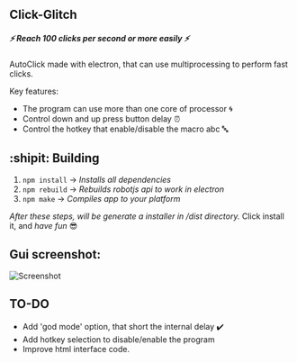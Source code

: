 ## Click-Glitch 
##### :zap: Reach 100 clicks per second or more easily :zap: #####
AutoClick made with electron, that can use multiprocessing to perform fast clicks.

Key features: 
  * The program can use more than one core of processor                  :cyclone:
  * Control down and up press button delay               :alarm_clock:
  * Control the hotkey that enable/disable the macro abc :abc:

## :shipit: **Building**
1. `npm install` -> *Installs all dependencies*
2. `npm rebuild` -> *Rebuilds robotjs api to work in electron*
3. `npm make`    -> *Compiles app to your platform*

*After these steps, will be generate a installer in /dist directory.*
Click install it, and *have fun* :sunglasses:
## Gui screenshot:
![Screenshot](https://i.ibb.co/309JQ51/Sele-o-001.png)

## TO-DO
  * Add 'god mode' option, that short the internal delay :heavy_check_mark:
  * Add hotkey selection to disable/enable the program
  * Improve html interface code.
